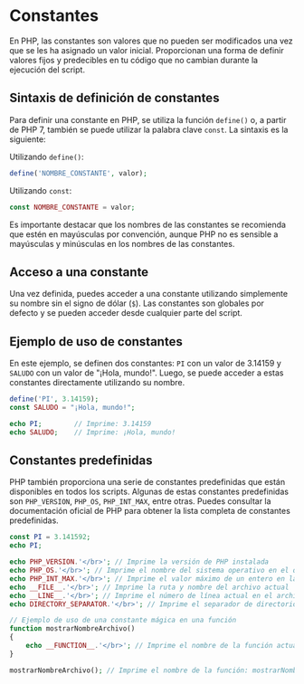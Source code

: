 # Constantes

En PHP, las constantes son valores que no pueden ser modificados una vez que se les ha asignado un valor inicial. Proporcionan una forma de definir valores fijos y predecibles en tu código que no cambian durante la ejecución del script.

## Sintaxis de definición de constantes

Para definir una constante en PHP, se utiliza la función `define()` o, a partir de PHP 7, también se puede utilizar la palabra clave `const`. La sintaxis es la siguiente:

Utilizando `define()`:

``` php
define('NOMBRE_CONSTANTE', valor);
```

Utilizando `const`:

``` php
const NOMBRE_CONSTANTE = valor;
```

Es importante destacar que los nombres de las constantes se recomienda que estén en mayúsculas por convención, aunque PHP no es sensible a mayúsculas y minúsculas en los nombres de las constantes.

## Acceso a una constante

Una vez definida, puedes acceder a una constante utilizando simplemente su nombre sin el signo de dólar (`$`). Las constantes son globales por defecto y se pueden acceder desde cualquier parte del script.

## Ejemplo de uso de constantes

En este ejemplo, se definen dos constantes: `PI` con un valor de 3.14159 y `SALUDO` con un valor de "¡Hola, mundo!". Luego, se puede acceder a estas constantes directamente utilizando su nombre.

``` php
define('PI', 3.14159);
const SALUDO = "¡Hola, mundo!";

echo PI;        // Imprime: 3.14159
echo SALUDO;    // Imprime: ¡Hola, mundo!

```

## Constantes predefinidas

PHP también proporciona una serie de constantes predefinidas que están disponibles en todos los scripts. Algunas de estas constantes predefinidas son `PHP_VERSION`, `PHP_OS`, `PHP_INT_MAX`, entre otras. Puedes consultar la documentación oficial de PHP para obtener la lista completa de constantes predefinidas.

```php
const PI = 3.141592;
echo PI;

echo PHP_VERSION.'</br>'; // Imprime la versión de PHP instalada
echo PHP_OS.'</br>'; // Imprime el nombre del sistema operativo en el que se está ejecutando PHP
echo PHP_INT_MAX.'</br>'; // Imprime el valor máximo de un entero en la plataforma actual
echo __FILE__.'</br>'; // Imprime la ruta y nombre del archivo actual
echo __LINE__.'</br>'; // Imprime el número de línea actual en el archivo
echo DIRECTORY_SEPARATOR.'</br>'; // Imprime el separador de directorio utilizado en la plataforma actual (p.ej., "/" en Unix, "\" en Windows)

// Ejemplo de uso de una constante mágica en una función
function mostrarNombreArchivo()
{
	echo __FUNCTION__.'</br>'; // Imprime el nombre de la función actual
}

mostrarNombreArchivo(); // Imprime el nombre de la función: mostrarNombreArchivo
```

